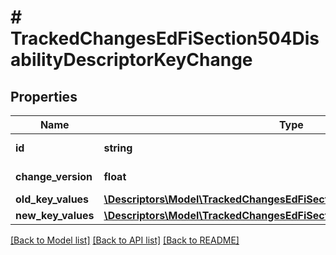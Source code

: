 # # TrackedChangesEdFiSection504DisabilityDescriptorKeyChange

## Properties

Name | Type | Description | Notes
------------ | ------------- | ------------- | -------------
**id** | **string** | Resource identifier | [optional]
**change_version** | **float** | Change version | [optional]
**old_key_values** | [**\Descriptors\Model\TrackedChangesEdFiSection504DisabilityDescriptorKey**](TrackedChangesEdFiSection504DisabilityDescriptorKey.md) |  | [optional]
**new_key_values** | [**\Descriptors\Model\TrackedChangesEdFiSection504DisabilityDescriptorKey**](TrackedChangesEdFiSection504DisabilityDescriptorKey.md) |  | [optional]

[[Back to Model list]](../../README.md#models) [[Back to API list]](../../README.md#endpoints) [[Back to README]](../../README.md)
